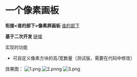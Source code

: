# 一个像素画板

**衔接<谁的部下>像素屏画板**
[谁的部下](https://github.com/KT-network/subordinate)

**基于二次开发**
[链接](https://github.com/moonssad/PixelToy)

实现的功能
- 可自定义像素方块的高/宽数量（测试版，需要在代码中修改）

效果图：
![1.png](http://lk.kt-network.cn/i/2024/01/31/65b9fbb7f2e61.png)
![2.pnng](http://lk.kt-network.cn/i/2024/01/31/65b9fbb8878ae.png)
![3.png](http://lk.kt-network.cn/i/2024/01/31/65b9fbb78b101.png)
